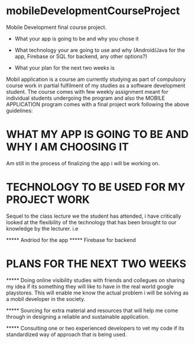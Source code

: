 # mobileDevelopmentCourseProject
Mobile Development final course project.

- What your app is going to be and why you chose it

- What technology your are going to use and why (Android/Java for the app, Firebase or SQL for backend, any other options?)

- What your plan for the next two weeks is

Mobil application is a course am currently studying as part of compulsory course work in partial fulfilment of my studies as a software development student. The course comes with few weekly assignment meant for individual students undergoing the program and also the MOBILE APPLICATION program comes with a final project work following the above guidelines:

# WHAT MY APP IS GOING TO BE AND WHY I AM CHOOSING IT

Am still in the process of finalizing the app i will be working on.

# TECHNOLOGY TO BE USED FOR MY PROJECT WORK

Sequel to the class lecture we the student has attended, i have critically looked at the flexibility of the technology that has been brought to our knowledge by the lecturer. i.e 

***** Andriod for the app
***** Firebase for backend

# PLANS FOR THE NEXT TWO WEEKS

***** Doing online visibility studies with friends and collegues on sharing my idea if its something they will like to have in the real world google playstores. This will enable me know the actual problem i will be solving as a mobil developer in the society.

***** Sourcing for extra material and resources that will help me come through in designing a reliable and sustainable application.

***** Consulting one or two experienced developers to vet my code if its standardized way of approach that is being used.

